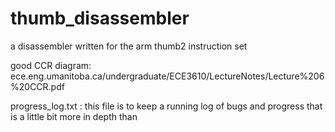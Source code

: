 # thumb_disassembler
a disassembler written for the arm thumb2 instruction set

good CCR diagram:
ece.eng.umanitoba.ca/undergraduate/ECE3610/LectureNotes/Lecture%206%20CCR.pdf

progress_log.txt :
this file is to keep a running log of bugs and progress that is a little bit more in depth than

